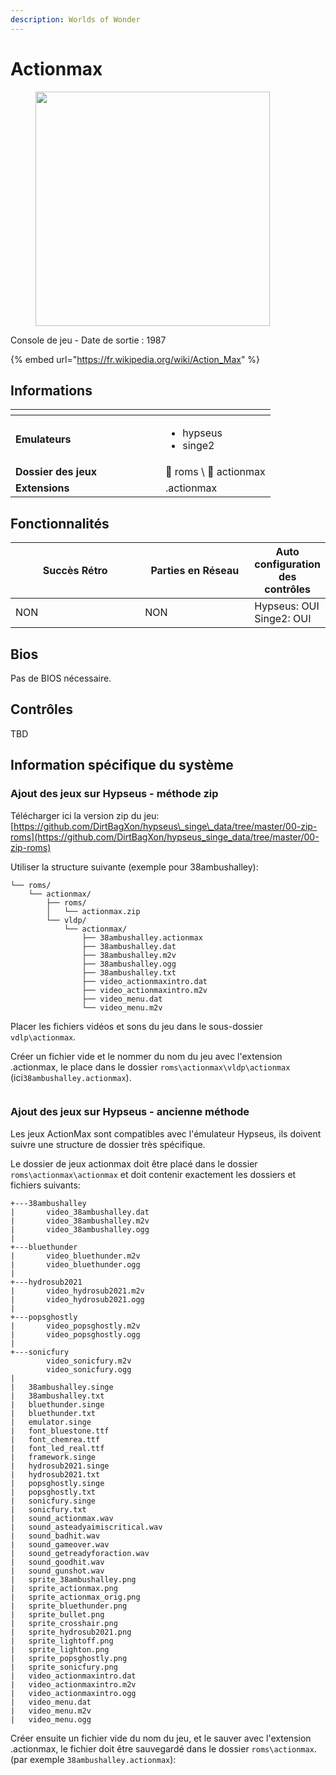 ```yaml
---
description: Worlds of Wonder
---
```


# Actionmax

<div align="left"><figure><img src="https://raw.githubusercontent.com/fabricecaruso/es-theme-carbon/91d85c7849cc550b0cac4e75cb8e0923d3b61b5e/art/logos/actionmax.svg" alt="" width="375"><figcaption></figcaption></figure></div>

Console de jeu - Date de sortie : 1987

{% embed url="https://fr.wikipedia.org/wiki/Action_Max" %}

## Informations

<table data-header-hidden><thead><tr><th width="224"></th><th></th></tr></thead><tbody><tr><td><strong>Emulateurs</strong></td><td><ul><li>hypseus</li><li>singe2</li></ul></td></tr><tr><td><strong>Dossier des jeux</strong></td><td><span data-gb-custom-inline data-tag="emoji" data-code="1f4c2">📂</span> roms \ <span data-gb-custom-inline data-tag="emoji" data-code="1f4c2">📂</span> actionmax</td></tr><tr><td><strong>Extensions</strong></td><td>.actionmax</td></tr></tbody></table>

## Fonctionnalités

<table><thead><tr><th width="245">Succès Rétro</th><th width="200">Parties en Réseau</th><th>Auto configuration des contrôles</th></tr></thead><tbody><tr><td>NON</td><td>NON</td><td>Hypseus: OUI<br>Singe2: OUI</td></tr></tbody></table>

## Bios

Pas de BIOS nécessaire.

## Contrôles

TBD

## Information spécifique du système

### Ajout des jeux sur Hypseus - méthode zip

Télécharger ici la version zip du jeu:\
[https://github.com/DirtBagXon/hypseus\_singe\_data/tree/master/00-zip-roms](https://github.com/DirtBagXon/hypseus_singe_data/tree/master/00-zip-roms)

Utiliser la structure suivante (exemple pour 38ambushalley):

```
└── roms/
    └── actionmax/
        ├── roms/
        │   └── actionmax.zip
        └── vldp/
            └── actionmax/
                ├── 38ambushalley.actionmax
                ├── 38ambushalley.dat
                ├── 38ambushalley.m2v
                ├── 38ambushalley.ogg
                ├── 38ambushalley.txt
                ├── video_actionmaxintro.dat
                ├── video_actionmaxintro.m2v
                ├── video_menu.dat
                └── video_menu.m2v
```

Placer les fichiers vidéos et sons du jeu dans le sous-dossier `vdlp\actionmax`.

Créer un fichier vide et le nommer du nom du jeu avec l'extension .actionmax, le place dans le dossier `roms\actionmax\vldp\actionmax` (ici`38ambushalley.actionmax`).

<div align="left"><figure><img src="https://i.imgur.com/4qrVoz7.png" alt=""><figcaption></figcaption></figure></div>

### Ajout des jeux sur Hypseus - ancienne méthode

Les jeux ActionMax sont compatibles avec l'émulateur Hypseus, ils doivent suivre une structure de dossier très spécifique.

Le dossier de jeux actionmax doit être placé dans le dossier `roms\actionmax\actionmax` et doit contenir exactement les dossiers et fichiers suivants:

```
+---38ambushalley
|       video_38ambushalley.dat
|       video_38ambushalley.m2v
|       video_38ambushalley.ogg
|       
+---bluethunder
|       video_bluethunder.m2v
|       video_bluethunder.ogg
|       
+---hydrosub2021
|       video_hydrosub2021.m2v
|       video_hydrosub2021.ogg
|       
+---popsghostly
|       video_popsghostly.m2v
|       video_popsghostly.ogg
|       
+---sonicfury
        video_sonicfury.m2v
        video_sonicfury.ogg
|
|   38ambushalley.singe
|   38ambushalley.txt
|   bluethunder.singe
|   bluethunder.txt
|   emulator.singe
|   font_bluestone.ttf
|   font_chemrea.ttf
|   font_led_real.ttf
|   framework.singe
|   hydrosub2021.singe
|   hydrosub2021.txt
|   popsghostly.singe
|   popsghostly.txt
|   sonicfury.singe
|   sonicfury.txt
|   sound_actionmax.wav
|   sound_asteadyaimiscritical.wav
|   sound_badhit.wav
|   sound_gameover.wav
|   sound_getreadyforaction.wav
|   sound_goodhit.wav
|   sound_gunshot.wav
|   sprite_38ambushalley.png
|   sprite_actionmax.png
|   sprite_actionmax_orig.png
|   sprite_bluethunder.png
|   sprite_bullet.png
|   sprite_crosshair.png
|   sprite_hydrosub2021.png
|   sprite_lightoff.png
|   sprite_lighton.png
|   sprite_popsghostly.png
|   sprite_sonicfury.png
|   video_actionmaxintro.dat
|   video_actionmaxintro.m2v
|   video_actionmaxintro.ogg
|   video_menu.dat
|   video_menu.m2v
|   video_menu.ogg
```

Créer ensuite un fichier vide du nom du jeu, et le sauver avec l'extension .actionmax, le fichier doit être sauvegardé dans le dossier `roms\actionmax`. (par exemple `38ambushalley.actionmax`):

<div align="left"><figure><img src="https://i.imgur.com/8fjPzCf.png" alt=""><figcaption></figcaption></figure></div>
